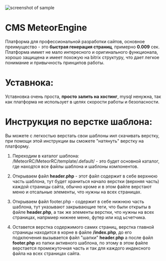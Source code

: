 ![screenshot of sample](https://meteorengine.ru/MeteorRC/template/.default/images/logo.png)

# CMS MeteorEngine
Платформа для профессиональной разработки сайтов, основное преимущество - это **быстрая генерация страниц**, примерно **0.009** сек.
Платформа иммет не мало интересного и оригинального функционала, хорошо защищена и имеет похожую на bitrix структуру, что дает легкое понимание и привычность принципов работы.

# Уставнока:
Уставновка очень проста, **просто залить на хостинг**, mysql ненужна, так как платформа не использует в целях скорости работы и безопасности.

# Инструкция по верстке шаблона:
Вы можете с легкостью верстать свои шаблоны иил скачивать верстку, при помощи этой инструкции вы сможете "натянуть" верстку на платформу.

1. Переходим в каталог шаблона: /MeteorRC/MeteorRC/template/.default/ - это будет основной каталог, где находтся все файлы шаблона и шаблоны компонентов.

2. Открываем файл **header.php** - этот файл содержит в себе верхнюю часть шаблона, тут будет храниться начало верстки (верхняя часть) каждой страницы сайта, обычно кроме <html> и <head>  в этом файле верстают меню и отсальные элементы, что нужны на всех страницах.

3. Открываем файл footer.php - содержит в себе нижнюю часть шаблона, тут указывают закрывающие теги, что были открыты в файле **header.php**, а так же элементы верстки, что нужны на всех страницах, напрмиер нижнее меню, футер или код ьсчетчика.

4. Оставется верстка содержимого самих страниц, верстка главной страницы находится в корне в файле **/index.php**, до его подключения вызывается файл "шапки" **header.php** а после файл **footer.php** из папки активного шаблона, по этому в этом файле верстается промежуточная часть и так для каждого индексного файла на всех страницах сайта.


